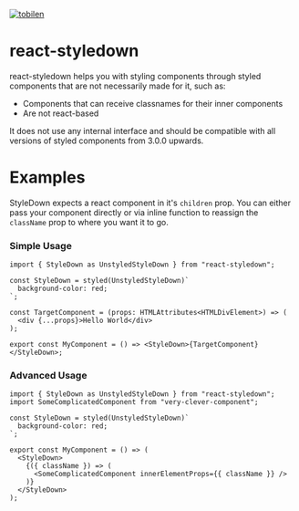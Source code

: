 [![tobilen](https://circleci.com/github/tobilen/react-styledown.svg?style=svg)](https://app.circleci.com/github/tobilen/react-styledown)

# react-styledown

react-styledown helps you with styling components through styled components that are not necessarily made for it, such as:

- Components that can receive classnames for their inner components
- Are not react-based

It does not use any internal interface and should be compatible with all versions of styled components from 3.0.0 upwards.

# Examples

StyleDown expects a react component in it's `children` prop. You can either pass your component directly or via inline function to reassign the `className` prop to where you want it to go.

### Simple Usage

```tsx
import { StyleDown as UnstyledStyleDown } from "react-styledown";

const StyleDown = styled(UnstyledStyleDown)`
  background-color: red;
`;

const TargetComponent = (props: HTMLAttributes<HTMLDivElement>) => (
  <div {...props}>Hello World</div>
);

export const MyComponent = () => <StyleDown>{TargetComponent}</StyleDown>;
```

### Advanced Usage

```tsx
import { StyleDown as UnstyledStyleDown } from "react-styledown";
import SomeComplicatedComponent from "very-clever-component";

const StyleDown = styled(UnstyledStyleDown)`
  background-color: red;
`;

export const MyComponent = () => (
  <StyleDown>
    {({ className }) => (
      <SomeComplicatedComponent innerElementProps={{ className }} />
    )}
  </StyleDown>
);
```
